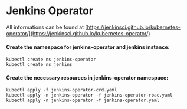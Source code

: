 # Jenkins Operator
All informations can be found at [https://jenkinsci.github.io/kubernetes-operator/](https://jenkinsci.github.io/kubernetes-operator/)


#### Create the namespace for jenkins-operator and jenkins instance:
    kubectl create ns jenkins-operator
    kubectl create ns jenkins

#### Create the necessary resources in jenkins-operator namespace:
    kubectl apply -f jenkins-operator-crd.yaml
    kubectl apply -n jenkins-operator -f jenkins-operator-rbac.yaml
    kubectl apply -n jenkins-operator -f jenkins-operator.yaml